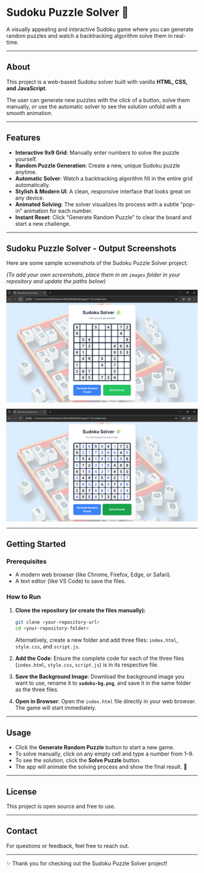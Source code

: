 # Sudoku Puzzle Solver 🧩

A visually appealing and interactive Sudoku game where you can generate random puzzles and watch a backtracking algorithm solve them in real-time.

---

## About
This project is a web-based Sudoku solver built with vanilla **HTML, CSS, and JavaScript**.

The user can generate new puzzles with the click of a button, solve them manually, or use the automatic solver to see the solution unfold with a smooth animation.

---

## Features
- **Interactive 9x9 Grid**: Manually enter numbers to solve the puzzle yourself.
- **Random Puzzle Generation**: Create a new, unique Sudoku puzzle anytime.
- **Automatic Solver**: Watch a backtracking algorithm fill in the entire grid automatically.
- **Stylish & Modern UI**: A clean, responsive interface that looks great on any device.
- **Animated Solving**: The solver visualizes its process with a subtle "pop-in" animation for each number.
- **Instant Reset**: Click "Generate Random Puzzle" to clear the board and start a new challenge.

---

## Sudoku Puzzle Solver - Output Screenshots
Here are some sample screenshots of the Sudoku Puzzle Solver project:

*(To add your own screenshots, place them in an `images` folder in your repository and update the paths below)*

![Screenshot of an unsolved Sudoku puzzle on the web interface](images/sudoku-unsolved.png)

![Screenshot of the successfully solved Sudoku puzzle](images/sudoku-solved.png)

---

## Getting Started

### Prerequisites
- A modern web browser (like Chrome, Firefox, Edge, or Safari).
- A text editor (like VS Code) to save the files.

### How to Run

1.  **Clone the repository (or create the files manually):**
    ```bash
    git clone <your-repository-url>
    cd <your-repository-folder>
    ```
    Alternatively, create a new folder and add three files: `index.html`, `style.css`, and `script.js`.

2.  **Add the Code**: Ensure the complete code for each of the three files (`index.html`, `style.css`, `script.js`) is in its respective file.

3.  **Save the Background Image**: Download the background image you want to use, rename it to **`sudoku-bg.png`**, and save it in the same folder as the three files.

4.  **Open in Browser**: Open the `index.html` file directly in your web browser. The game will start immediately.

---

## Usage

-   Click the **Generate Random Puzzle** button to start a new game.
-   To solve manually, click on any empty cell and type a number from 1–9.
-   To see the solution, click the **Solve Puzzle** button.
-   The app will animate the solving process and show the final result. 🎉

---

## License

This project is open source and free to use.

---

## Contact

For questions or feedback, feel free to reach out.

---

✨ Thank you for checking out the Sudoku Puzzle Solver project!

